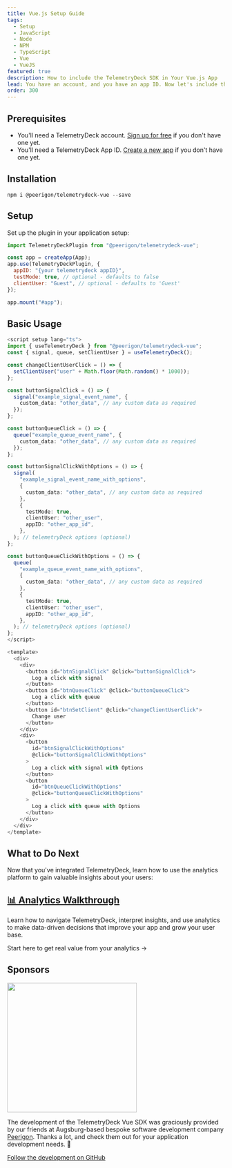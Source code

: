 ```yaml
---
title: Vue.js Setup Guide
tags:
  - Setup
  - JavaScript
  - Node
  - NPM
  - TypeScript
  - Vue
  - VueJS
featured: true
description: How to include the TelemetryDeck SDK in Your Vue.js App
lead: You have an account, and you have an app ID. Now let's include the TelemetryClient Package in your Vue.js application
order: 300
---
```


## Prerequisites

<!-- vale proselint.Cliches = NO -->

- You'll need a TelemetryDeck account. [Sign up for free](https://dashboard.telemetrydeck.com/register?source=websdk) if you don't have one yet.
- You'll need a TelemetryDeck App ID. [Create a new app](https://dashboard.telemetrydeck.com/apps/create) if you don't have one yet.
<!-- vale proselint.Cliches = YES -->

## Installation

```shell
npm i @peerigon/telemetrydeck-vue --save
```

## Setup

Set up the plugin in your application setup:

```javascript
import TelemetryDeckPlugin from "@peerigon/telemetrydeck-vue";

const app = createApp(App);
app.use(TelemetryDeckPlugin, {
  appID: "{your telemetrydeck appID}",
  testMode: true, // optional - defaults to false
  clientUser: "Guest", // optional - defaults to 'Guest'
});

app.mount("#app");
```

## Basic Usage

```ts
<script setup lang="ts">
import { useTelemetryDeck } from "@peerigon/telemetrydeck-vue";
const { signal, queue, setClientUser } = useTelemetryDeck();

const changeClientUserClick = () => {
  setClientUser("user" + Math.floor(Math.random() * 1000));
};

const buttonSignalClick = () => {
  signal("example_signal_event_name", {
    custom_data: "other_data", // any custom data as required
  });
};

const buttonQueueClick = () => {
  queue("example_queue_event_name", {
    custom_data: "other_data", // any custom data as required
  });
};

const buttonSignalClickWithOptions = () => {
  signal(
    "example_signal_event_name_with_options",
    {
      custom_data: "other_data", // any custom data as required
    },
    {
      testMode: true,
      clientUser: "other_user",
      appID: "other_app_id",
    },
  ); // telemetryDeck options (optional)
};

const buttonQueueClickWithOptions = () => {
  queue(
    "example_queue_event_name_with_options",
    {
      custom_data: "other_data", // any custom data as required
    },
    {
      testMode: true,
      clientUser: "other_user",
      appID: "other_app_id",
    },
  ); // telemetryDeck options (optional)
};
</script>

<template>
  <div>
    <div>
      <button id="btnSignalClick" @click="buttonSignalClick">
        Log a click with signal
      </button>
      <button id="btnQueueClick" @click="buttonQueueClick">
        Log a click with queue
      </button>
      <button id="btnSetClient" @click="changeClientUserClick">
        Change user
      </button>
    </div>
    <div>
      <button
        id="btnSignalClickWithOptions"
        @click="buttonSignalClickWithOptions"
      >
        Log a click with signal with Options
      </button>
      <button
        id="btnQueueClickWithOptions"
        @click="buttonQueueClickWithOptions"
      >
        Log a click with queue with Options
      </button>
    </div>
  </div>
</template>
```

## What to Do Next

Now that you've integrated TelemetryDeck, learn how to use the analytics platform to gain valuable insights about your users:

<div class="not-prose ">
  <div class="my-10 grid grid-cols-1 gap-6">
    <div class="group relative rounded-xl border-2 border-mars-300 bg-white flex">
      <div class="absolute -inset-px rounded-xl border-2 border-transparent opacity-0 [background:linear-gradient(var(--quick-links-hover-bg,theme(colors.mars.50)),var(--quick-links-hover-bg,theme(colors.mars.100)))_padding-box,linear-gradient(to_top,theme(colors.mars.400),theme(colors.mars.500))_border-box] group-hover:opacity-100"></div>
      <div class="shadow relative overflow-hidden rounded-xl p-6 h-full">
        <h2 class="font-semibold text-lg text-mars-500">
          <a href="/docs/basics/index">
            <span class="absolute -inset-px rounded-xl"></span>📊 Analytics Walkthrough</a>
        </h2>
        <p class="mt-2 text-sm text-slate-700">Learn how to navigate TelemetryDeck, interpret insights, and use analytics to make data-driven decisions that improve your app and grow your user base.</p>
        <p class="mt-4 text-sm text-mars-500 font-semibold flex justify-between">
          <span>Start here to get real value from your analytics</span>
          <span>→</span>
        </p>
      </div>
    </div>
  </div>
</div>

## Sponsors

[<img src="/docs/images/Peerigon_Logo_RGB_no_padding.svg" width=300 class="p-3 bg-white" />](https://www.peerigon.com)

The development of the TelemetryDeck Vue SDK was graciously provided by our friends at Augsburg-based bespoke software development company [Peerigon](https://www.peerigon.com). Thanks a lot, and check them out for your application development needs. 🧡

[Follow the development on GitHub](https://github.com/peerigon/telemetrydeck-vue)
